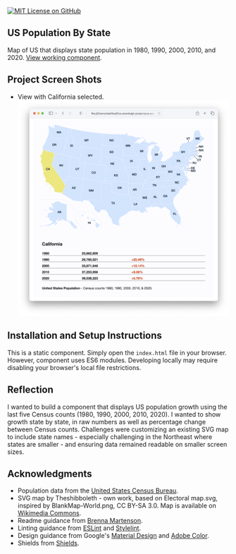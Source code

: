 [![MIT License on GitHub](https://img.shields.io/github/license/seankelliher/us-population-by-state?style=flat-square)](/LICENSE.txt)
## US Population By State

Map of US that displays state population in 1980, 1990, 2000, 2010, and 2020. [View working component](https://seankelliher.github.io/us-population-by-state/).

## Project Screen Shots

* View with California selected.
![screen shot of project](/screenshots/us-population-by-state-screenshot1.png?s=600)

## Installation and Setup Instructions

This is a static component. Simply open the `index.html` file in your browser. However, component uses ES6 modules. Developing locally may require disabling your browser's local file restrictions.

## Reflection

I wanted to build a component that displays US population growth using the last five Census counts (1980, 1990, 2000, 2010, 2020). I wanted to show growth state by state, in raw numbers as well as percentage change between Census counts. Challenges were customizing an existing SVG map to include state names - especially challenging in the Northeast where states are smaller - and ensuring data remained readable on smaller screen sizes.

## Acknowledgments

* Population data from the [United States Census Bureau](https://www.census.gov).
* SVG map by Theshibboleth - own work, based on Electoral map.svg, inspired by BlankMap-World.png, CC BY-SA 3.0. Map is available on [Wikimedia Commons](https://commons.wikimedia.org/w/index.php?curid=941237).
* Readme guidance from [Brenna Martenson](https://gist.github.com/martensonbj/6bf2ec2ed55f5be723415ea73c4557c4).
* Linting guidance from [ESLint](https://eslint.org) and [Stylelint](https://stylelint.io).
* Design guidance from Google's [Material Design](https://material.io/design) and [Adobe Color](https://color.adobe.com/trends).
* Shields from [Shields](https://shields.io).
